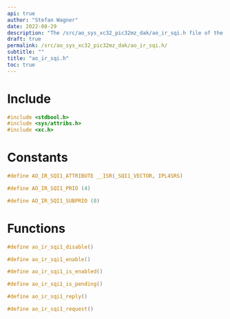 ```yaml
---
api: true
author: "Stefan Wagner"
date: 2022-08-29
description: "The /src/ao_sys_xc32_pic32mz_dak/ao_ir_sqi.h file of the ao real-time operating system."
draft: true
permalink: /src/ao_sys_xc32_pic32mz_dak/ao_ir_sqi.h/
subtitle: ""
title: "ao_ir_sqi.h"
toc: true
---
```


# Include

```c
#include <stdbool.h>
#include <sys/attribs.h>
#include <xc.h>
```

# Constants

```c
#define AO_IR_SQI1_ATTRIBUTE __ISR(_SQI1_VECTOR, IPL4SRS)
```

```c
#define AO_IR_SQI1_PRIO (4)
```

```c
#define AO_IR_SQI1_SUBPRIO (0)
```

# Functions

```c
#define ao_ir_sqi1_disable()
```

```c
#define ao_ir_sqi1_enable()
```

```c
#define ao_ir_sqi1_is_enabled()
```

```c
#define ao_ir_sqi1_is_pending()
```

```c
#define ao_ir_sqi1_reply()
```

```c
#define ao_ir_sqi1_request()
```

